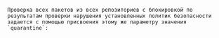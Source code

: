     Проверка всех пакетов из всех репозиториев с блокировкой по результатам проверки нарушения установленных политик безопасности задается с помощью присвоения этому же параметру значения `quarantine`: